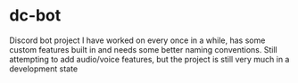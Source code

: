 # dc-bot
Discord bot project I have worked on every once in a while, has some custom features built in and needs some better naming conventions. Still attempting to add audio/voice features, but the project is still very much in a development state
